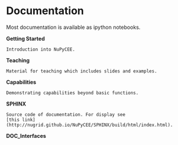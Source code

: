 Documentation
=======

Most documentation is available as ipython notebooks.



**Getting Started**

	Introduction into NuPyCEE.

**Teaching**

	Material for teaching which includes slides and examples.	

**Capabilities**

	Demonstrating capabilities beyond basic functions.

**SPHINX**

	Source code of documentation. For display see
	[this link](http://nugrid.github.io/NuPyCEE/SPHINX/build/html/index.html).

**DOC_Interfaces**
